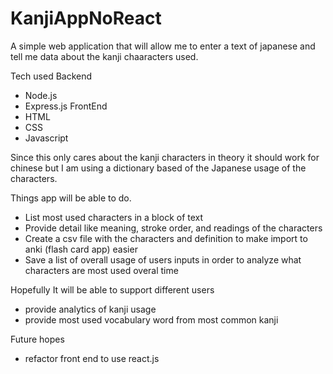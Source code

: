 # KanjiAppNoReact
A simple web application that will allow me to enter a text of japanese and tell me data about the kanji chaaracters used. 

Tech used 
Backend
- Node.js 
- Express.js 
FrontEnd 
- HTML 
- CSS 
- Javascript 

Since this only cares about the kanji characters in theory it should work for chinese but I am using a dictionary based of the Japanese usage of the characters. 

Things app will be able to do. 
- List most used characters in a block of text 
- Provide detail like meaning, stroke order, and readings of the characters 
- Create a csv file with the characters and definition to make import to anki (flash card app) easier 
- Save a list of overall usage of users inputs in order to analyze what characters are most used overal time 

Hopefully It will be able to support different users 
- provide analytics of kanji usage 
- provide most used vocabulary word from most common kanji 

Future hopes 
- refactor front end to use react.js 
